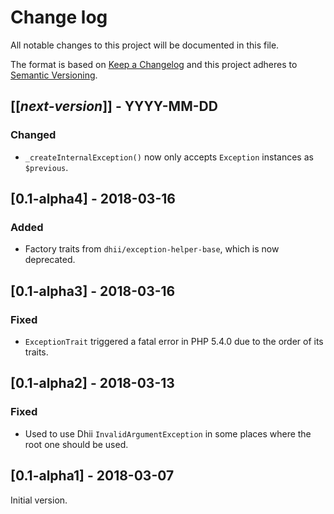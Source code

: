# Change log
All notable changes to this project will be documented in this file.

The format is based on [Keep a Changelog](http://keepachangelog.com/)
and this project adheres to [Semantic Versioning](http://semver.org/).

## [[*next-version*]] - YYYY-MM-DD
### Changed
- `_createInternalException()` now only accepts `Exception` instances as `$previous`.

## [0.1-alpha4] - 2018-03-16
### Added
- Factory traits from `dhii/exception-helper-base`, which is now deprecated.

## [0.1-alpha3] - 2018-03-16
### Fixed
- `ExceptionTrait` triggered a fatal error in PHP 5.4.0 due to the order of its traits.

## [0.1-alpha2] - 2018-03-13
### Fixed
- Used to use Dhii `InvalidArgumentException` in some places where the root one should be used.

## [0.1-alpha1] - 2018-03-07
Initial version.
